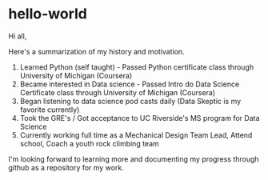 # hello-world

Hi all,

Here's a summarization of my history and motivation.

1. Learned Python (self taught)
       - Passed Python certificate class through University of Michigan (Coursera)
2. Became interested in Data science
       - Passed Intro do Data Science Certificate class through University of Michigan (Coursera)
3. Began listening to data science pod casts daily (Data Skeptic is my favorite currently)
4. Took the GRE's / Got acceptance to UC Riverside's MS program for Data Science
5. Currently working full time as a Mechanical Design Team Lead, Attend school, Coach a youth rock climbing team

I'm looking forward to learning more and documenting my progress through github as a repository for my work.
